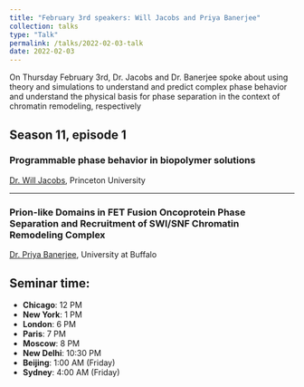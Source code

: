 ```yaml
---
title: "February 3rd speakers: Will Jacobs and Priya Banerjee"
collection: talks
type: "Talk"
permalink: /talks/2022-02-03-talk
date: 2022-02-03
---
```


On Thursday February 3rd, Dr. Jacobs and Dr. Banerjee spoke about using theory and simulations to understand and predict complex phase behavior and understand the physical basis for phase separation in the context of chromatin remodeling, respectively

## Season 11, episode 1

### Programmable phase behavior in biopolymer solutions
[Dr. Will Jacobs](https://cbe.princeton.edu/people/william-jacobs), Princeton University

---

### Prion-like Domains in FET Fusion Oncoprotein Phase Separation and Recruitment of SWI/SNF Chromatin Remodeling Complex
[Dr. Priya Banerjee](https://banerjeelab.org/), University at Buffalo

## Seminar time:
* **Chicago**: 12 PM
* **New York**: 1 PM
* **London**: 6 PM
* **Paris**: 7 PM
* **Moscow**: 8 PM
* **New Delhi**: 10:30 PM
* **Beijing**: 1:00 AM (Friday)
* **Sydney**: 4:00 AM (Friday)





